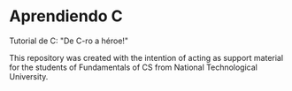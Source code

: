 # Aprendiendo C
Tutorial de C: "De C-ro a héroe!"

This repository was created with the intention of acting as support material for the students of Fundamentals of CS from National Technological University.
